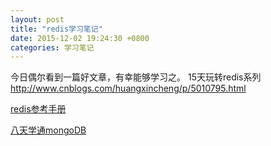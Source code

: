 ```yaml
---
layout: post
title: "redis学习笔记"
date: 2015-12-02 19:24:30 +0800
categories: 学习笔记
---
```


今日偶尔看到一篇好文章，有幸能够学习之。
15天玩转redis系列
<http://www.cnblogs.com/huangxincheng/p/5010795.html>

[redis参考手册](http://doc.redisfans.com/key/del.html)


[八天学通mongoDB](
http://www.cnblogs.com/huangxincheng/archive/2012/02/18/2356595.html)
